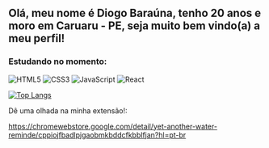 <h2> Olá, meu nome é Diogo Baraúna, tenho 20 anos e moro em Caruaru - PE, seja muito bem vindo(a) a meu perfil! </h2>


### Estudando no momento:



![HTML5](https://img.shields.io/badge/html5-%23E34F26.svg?style=for-the-badge&logo=html5&logoColor=white)
![CSS3](https://img.shields.io/badge/css3-%231572B6.svg?style=for-the-badge&logo=css3&logoColor=white)
![JavaScript](https://img.shields.io/badge/javascript-%23323330.svg?style=for-the-badge&logo=javascript&logoColor=%23F7DF1E)
![React](https://img.shields.io/badge/react-%2320232a.svg?style=for-the-badge&logo=react&logoColor=%2361DAFB)

[![Top Langs](https://github-readme-stats.vercel.app/api/top-langs/?username=Diogo-Barauna&layout=compact&theme=dark&hide=CSS,HTML)](https://github.com/anuraghazra/github-readme-stats)

Dê uma olhada na minha extensão!:

https://chromewebstore.google.com/detail/yet-another-water-reminde/cppiojfbadlpjgaobmkbddcfkbblfjan?hl=pt-br

